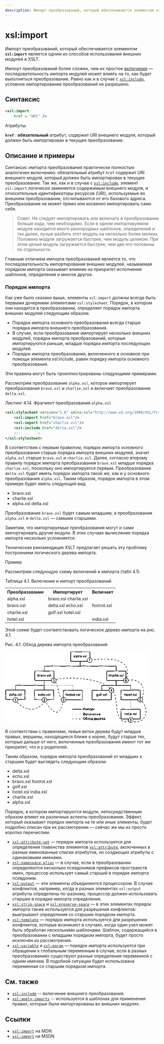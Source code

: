 ```yaml
---
description: Импорт преобразований, который обеспечивается элементом xsl:import является одним из способов использования внешних модулей в XSLT
---
```


# xsl:import

Импорт преобразований, который обеспечивается элементом **`xsl:import`** является одним из способов использования внешних модулей в XSLT.

Импорт преобразований более сложен, чем их простое [включение](xsl-include.md) — последовательность импорта модулей может влиять на то, как будет выполняться преобразование. Равно как и в случае с [`xsl:include`](xsl-include.md), условное импортирование преобразований не разрешено.

## Синтаксис

```xml
<xsl:import
	href = "URI" />
```

Атрибуты:

**`href`**
: **обязательный** атрибут, содержит URI внешнего модуля, который должен быть импортирован в текущее преобразование.

## Описание и примеры

Синтаксис импорта преобразования практически полностью аналогичен включению: обязательный атрибут `href` содержит URI внешнего модуля, который должен быть импортирован в текущее преобразование. Так же, как и в случае с [`xsl:include`](xsl-include.md), элемент `xsl:import` логически заменяется содержимым внешнего модуля, и относительные идентификаторы ресурсов (URI), используемые во внешнем преобразовании, отсчитываются от его базового адреса. Преобразование не может прямо или косвенно импортировать само себя.

> Совет.
> Не следует импортировать или включать в преобразование больше кода, чем необходимо. Если в одном импортируемом модуле находится много разнородных шаблонов, определений и так далее, лучше разбить этот модуль на несколько более мелких. Половина модуля загружается быстрее, чем модуль целиком. При этом целый модуль загружается быстрее, чем две его половины по отдельности.

Главным отличием импорта преобразований является то, что последовательность импортирования внешних модулей, называемая порядком импорта оказывает влияние на приоритет исполнения шаблонов, определения и многое другое.

### Порядок импорта

Как уже было сказано выше, элементы `xsl:import` должны всегда быть первыми дочерними элементами `xsl:stylesheet`. Порядок, в котором они находятся в преобразовании, определяет порядок импорта внешних модулей следующим образом.

- Порядок импорта основного преобразования всегда старше порядка импорта внешнего преобразования.
- В случае, если преобразование импортирует несколько внешних модулей, порядок импорта преобразований, которые импортируются раньше, младше порядка импорта последующих модулей.
- Порядок импорта преобразования, включенного в основное при помощи элемента xsl:include, равен порядку импорта основного преобразования.

Эти правила могут быть проиллюстрированы следующими примерами.

Рассмотрим преобразование `alpha.xsl`, которое импортирует преобразования `bravo.xsl` и `charlie.xsl` и включает преобразование `delta.xsl`.

Листинг 4.14. Фрагмент преобразования `alpha.xsl`

```xml
<xsl:stylesheet version="1.0" xmlns:xsl="http://www.w3.org/1999/XSL/Transform">
    <xsl:import href="bravo.xsl"/>
    <xsl:import href="charlie.xsl"/>
    <xsl:include href="delta.xsl"/>
    <!-- ... -->
</xsl:stylesheet>
```

В соответствии с первым правилом, порядок импорта основного преобразования старше порядка импорта внешних модулей, значит `alpha.xsl` старше `bravo.xsl` и `charlie.xsl`. Далее, согласно второму правилу порядок импорта преобразования `bravo.xsl` младше порядка `charlie.xsl`, поскольку оно импортируется первым. Преобразование `delta.xsl` будет иметь порядок импорта такой же, как и у основного преобразования `alpha.xsl`. Таким образом, порядок импорта в этом примере будет иметь следующий вид:

- bravo.xsl
- charlie.xsl
- alpha.xsl delta.xsl

Преобразование `bravo.xsl` будет самым младшим, а преобразования `alpha.xsl` и `delta.xsl` — самыми старшими.

Заметим, что импортируемые преобразования могут и сами импортировать другие модули. В этих случаях вычисление порядка импорта несколько усложняется.

Техническая рекомендация XSLT предлагает решать эту проблему построением логического дерева импорта.

Пример

Рассмотрим следующую схему включений и импорта (табл 4.1).

Таблица 4.1. Включение и импорт преобразований

<table class="table">
<tr><th>Преобразование</th><th>Импортирует</th><th>Включает</th></tr>
<tr><td>alpha.xsl</td><td>bravo.xsl charlie.xsl</td><td></td></tr>
<tr><td>bravo.xsl</td><td>delta.xsl echo.xsl</td><td>foxtrot.xsl</td></tr>
<tr><td>charlie.xsl</td><td>golf.xsl hotel.xsl</td><td></td></tr>
<tr><td>hotel.xsl</td><td></td><td>india.xsl</td></tr>
</table>

Этой схеме будет соответствовать логическое дерево импорта на рис. 4.1.

Рис. 4.1. Обход дерева импорта преобразований

![Обход дерева импорта преобразований](xsl-import.png)

В соответствии с правилами, левые ветки дерева будут младше правых, вершины, находящиеся ближе к корню, будут старше тех, которые дальше от него, включенные преобразования имеют тот же приоритет, что и у родителей.

Таким образом, порядок импорта преобразований от младших к старшим будет выглядеть следующим образом:

- delta.xsl
- echo.xsl
- bravo.xsl foxtrot.xsl
- golf.xsl
- hotel.xsl india.xsl
- charlie.xsl
- alpha.xsl

Порядок, в котором импортируются модули, непосредственным образом влияет на различные аспекты преобразования. Эффект, который оказывает порядок импорта на те или иные элементы, будет подробно описан при их рассмотрении — сейчас же мы их просто коротко перечислим.

- [`xsl:attribute-set`](xsl-attribute-set.md) — порядок импорта используется для определения главенства элементов [`xsl:attribute`](xsl-attribute.md), включенных в разные именованные списки атрибутов, но создающих атрибуты с одинаковыми именами.
- [`xsl:namespace-alias`](xsl-namespace-alias.md) — в случае, если в преобразовании определяются несколько псевдонимов префиксов пространств имен, процессор использует самый старший в порядке импорта псевдоним.
- [`xsl:output`](xsl-output.md) — эти элементы объединяются процессором. В случае конфликтов, например, когда в разных элементах `xsl:output` атрибуты определены по-разному, процессор должен использовать старшее в порядке импорта определение.
- [`xsl:strip-space`](xsl-strip-space.md) и [`xsl:preserve-space`](xsl-preserve-space.md) — в этих элементах порядок импорта также используется для разрешения конфликтов: выигрывают определения со старшим порядком импорта.
- [`xsl:template`](xsl-template.md) — порядок импорта используется для разрешения конфликтов, которые возникают в случаях, когда один узел может быть обработан несколькими шаблонами. Шаблон, содержащийся в преобразовании с младшим порядком импорта, будет просто исключен из рассмотрения.
- [`xsl:variable`](xsl-variable.md) и [`xsl:param`](xsl-param.md) — порядок импорта используется при обращении к глобальным переменным в случае, если в разных преобразованиях существуют разные определения переменной с одним именем. В подобной ситуации будет использована переменная со старшим порядком импорта.

## См. также

- [`xsl:include`](xsl-include.md) -- включение внешнего преобразования.
- [`xsl:apply-imports`](xsl-apply-imports.md) -- используется в шаблонах для применения правил, которые были импортированы во внешних модулях.

## Ссылки

- [`xsl:import`](https://developer.mozilla.org/en/XSLT/import) на MDN
- [`xsl:import`](https://msdn.microsoft.com/en-us/library/ms256126.aspx) на MSDN
